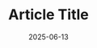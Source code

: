 ---
# Required fields
title: "Article Title"
date: 2025-06-13
# Optional fields
description: "Article Description"
draft: false  # Whether it's a draft
categories: ["Category1", "Category2"]
tags: ["Tag1", "Tag2"]
mermaid: false
comments: false
# slug: "custom-url"  # Custom URL
---
